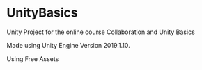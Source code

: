 # UnityBasics
Unity Project for the online course Collaboration and Unity Basics

Made using Unity Engine Version 2019.1.10.

Using Free Assets